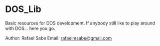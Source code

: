 # DOS_Lib
Basic resources for DOS development.
If anybody still like to play around with DOS... here you go.

Author: Rafael Sabe
Email: rafaelmsabe@gmail.com
